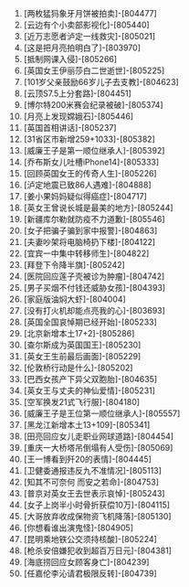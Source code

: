 
1. [两枚猛犸象牙月饼被拍卖]-[804477]
1. [云边有个小卖部影视化]-[805440]
1. [近万志愿者泸定一线救灾]-[805021]
1. [这是把月亮拍明白了]-[803970]
1. [抵制网课入侵]-[805266]
1. [英国女王伊丽莎白二世逝世]-[805225]
1. [101岁父亲鼓励66岁儿子去支教]-[804623]
1. [云顶S7.5上分套路]-[804451]
1. [博尔特200米赛会纪录被破]-[805374]
1. [月亮上发现嫦娥石]-[805446]
1. [英国首相讲话]-[805237]
1. [31省区市新增259+1033]-[805382]
1. [威廉王子是第一顺位继承人]-[805392]
1. [乔布斯女儿吐槽iPhone14]-[805333]
1. [回顾英国女王的传奇人生]-[805226]
1. [泸定地震已致86人遇难]-[804888]
1. [姜小果妈妈疑似得癌症]-[804717]
1. [英女王曾说长城是最美的地方]-[805244]
1. [新疆库尔勒就防疫不力道歉]-[805546]
1. [女子把骗子骗到家中报警]-[804863]
1. [夫妻吵架将电脑椅扔下楼]-[804122]
1. [宜宾一中集中转移师生]-[804822]
1. [拜登下令降半旗]-[805242]
1. [医院回应莲子壳被诊为肿瘤]-[804742]
1. [男子买烟不付钱还威胁女孩]-[804393]
1. [家庭版油焖大虾]-[804004]
1. [没有打火机却能点亮我的心]-[803693]
1. [英国全国哀悼期已经开始]-[805233]
1. [北京新增本土17+2]-[805286]
1. [查尔斯成为英国国王]-[805230]
1. [英女王生前最后画面]-[805229]
1. [伦敦桥行动是什么]-[805202]
1. [巴西女孩产下异父双胞胎]-[804635]
1. [英女王与丈夫的神仙爱情]-[805231]
1. [空军换发21式飞行服]-[804180]
1. [威廉王子是王位第一顺位继承人]-[805557]
1. [黑龙江新增本土13+109]-[805341]
1. [田亮回应女儿走职业网球道路]-[804454]
1. [重庆一大桥塔吊倒塌有人受伤]-[805069]
1. [王一博看到歼20的表情]-[804445]
1. [卫健委通报违反九不准情况]-[805113]
1. [知其不可奈何 而安之若命]-[804753]
1. [普京对英女王去世表示哀悼]-[805243]
1. [女子上岗半小时骨折获偿10万]-[804115]
1. [大哥放弃收成保物资飞机降落]-[805130]
1. [你想看谁出演鬼怪]-[804905]
1. [昆明乘地铁公交须持核酸]-[805224]
1. [枪杀安倍嫌犯收到超百万日元]-[804381]
1. [海底捞回应女顾客身亡]-[804239]
1. [任嘉伦李沁请君极限反转]-[804739]